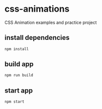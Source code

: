 # css-animations
CSS Animation examples and practice project

## install dependencies
```cmd
npm install
```

## build app
```cmd
npm run build
```

## start app
```cmd
npm start
```